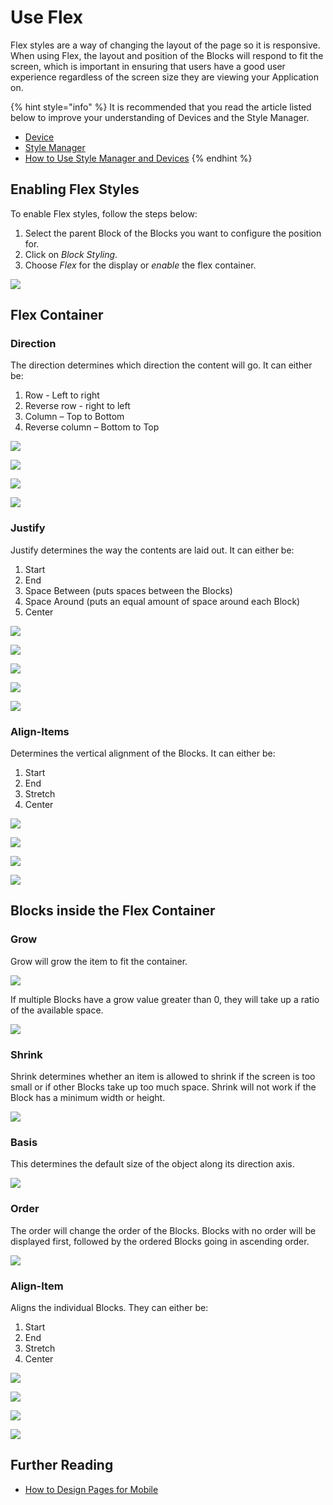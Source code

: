 # Use Flex

Flex styles are a way of changing the layout of the page so it is responsive. When using Flex, the layout and position of the Blocks will respond to fit the screen, which is important in ensuring that users have a good user experience regardless of the screen size they are viewing your Application on.

{% hint style="info" %}
It is recommended that you read the article listed below to improve your understanding of Devices and the Style Manager.

* [Device](../../concepts/application/devices.md)
* [Style Manager](../../concepts/application/block-styling.md)
* [How to Use Style Manager and Devices](use-block-styling-and-devices.md)
{% endhint %}

## Enabling Flex Styles

To enable Flex styles, follow the steps below:

1. Select the parent Block of the Blocks you want to configure the position for.
2. Click on _Block Styling_.
3. Choose _Flex_ for the display or _enable_ the flex container.

![](../../.gitbook/assets/Flex\_1.png)

## Flex Container

### Direction

The direction determines which direction the content will go. It can either be:

1. Row - Left to right
2. Reverse row - right to left
3. Column – Top to Bottom
4. Reverse column – Bottom to Top

![](../../.gitbook/assets/Flex\_2.png)

![](../../.gitbook/assets/Flex\_3.png)

![](../../.gitbook/assets/Flex\_4.png)

![](../../.gitbook/assets/Flex\_5.png)

### Justify

Justify determines the way the contents are laid out. It can either be:

1. Start
2. End
3. Space Between (puts spaces between the Blocks)
4. Space Around (puts an equal amount of space around each Block)
5. Center

![](../../.gitbook/assets/Flex\_6.png)

![](../../.gitbook/assets/Flex\_7.png)

![](../../.gitbook/assets/Flex\_8.png)

![](../../.gitbook/assets/Flex\_9.png)

![](../../.gitbook/assets/Flex\_10.png)

### Align-Items

Determines the vertical alignment of the Blocks. It can either be:

1. Start&#x20;
2. End
3. Stretch
4. Center

![](../../.gitbook/assets/Flex\_11.png)

![](../../.gitbook/assets/Flex\_12.png)

![](../../.gitbook/assets/Flex\_13.png)

![](../../.gitbook/assets/Flex\_14.png)

## Blocks inside the Flex Container

### Grow

Grow will grow the item to fit the container.

![](../../.gitbook/assets/Flex\_15.png)

If multiple Blocks have a grow value greater than 0, they will take up a ratio of the available space.

![](../../.gitbook/assets/Flex\_16.png)

### Shrink

Shrink determines whether an item is allowed to shrink if the screen is too small or if other Blocks take up too much space. Shrink will not work if the Block has a minimum width or height.

![](../../.gitbook/assets/Flex\_17.png)

### Basis

This determines the default size of the object along its direction axis.   &#x20;

![](../../.gitbook/assets/Flex\_18.png)

### Order

The order will change the order of the Blocks. Blocks with no order will be displayed first, followed by the ordered Blocks going in ascending order.

![](../../.gitbook/assets/Flex\_19.png)

### Align-Item

Aligns the individual Blocks. They can either be:

1. Start
2. End
3. Stretch
4. Center

![](../../.gitbook/assets/Flex\_20.png)

![](../../.gitbook/assets/Flex\_21.png)

![](../../.gitbook/assets/Flex\_22.png)

![](../../.gitbook/assets/Flex\_23.png)

## Further Reading

* [How to Design Pages for Mobile](design-pages-for-mobile.md)
